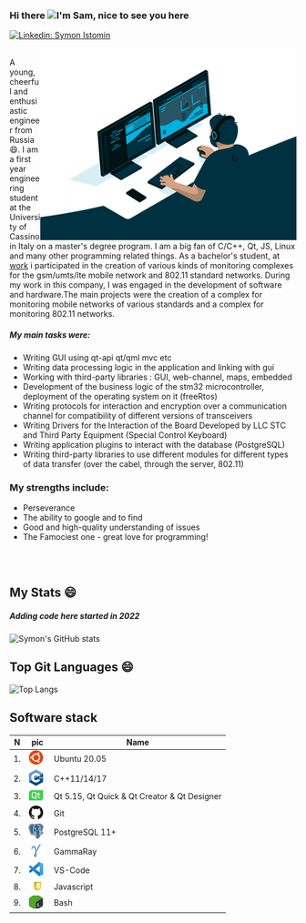 ### Hi there <img src="https://media.giphy.com/media/hvRJCLFzcasrR4ia7z/giphy.gif" width="25px">I'm Sam, nice to see you here

[![Linkedin: Symon Istomin](https://img.shields.io/badge/-Symon%20Istomin-blue?style=flat-square&logo=Linkedin&logoColor=white&link=https://www.linkedin.com/in/semeon-istomin-343361225/)](https://www.linkedin.com/in/semeon-istomin-343361225/)

<img align="right" alt="GIF" src="assets/giphy.gif" width="450" height=width/1.5625 />


<br/>
A young, cheerful and enthusiastic engineer from Russia 😄. I am a first year engineering student at the University of Cassino in Italy on a master's degree program.
I am a big fan of C/C++, Qt, JS, Linux and many other programming related things. As a bachelor's student, at <a href="https://www.stc-spb.ru/">work</a> i participated in the creation of various kinds of monitoring complexes for the gsm/umts/lte mobile network and 802.11 standard networks. During my work in this company, I was engaged in the development of software and hardware.The main projects were the creation of a complex for monitoring mobile networks of various standards and a complex for 
monitoring 802.11 networks. 


##### My main tasks were:

* Writing GUI using qt-api qt/qml mvc etc
* Writing data processing logic in the application and linking with gui
* Working with third-party libraries : GUI, web-channel, maps, embedded
* Development of the business logic of the stm32 microcontroller, deployment of the operating system on it (freeRtos)
* Writing protocols for interaction and encryption over a communication channel for compatibility of different versions of transceivers
* Writing Drivers for the Interaction of the Board Developed by LLC STC and Third Party Equipment (Special Control Keyboard)
* Writing application plugins to interact with the database (PostgreSQL)
* Writing third-party libraries to use different modules for different types of data transfer (over the cabel, through the server, 802.11)

### My strengths include: 
* Perseverance
* The ability to google and to find 
* Good and high-quality understanding of issues
* The Famociest one - great love for programming!
<br/>
<br/>



## My Stats 😄 
##### Adding code here started in 2022

![Symon's GitHub stats](https://github-readme-stats.vercel.app/api?username=ISsemeon&show_icons=true&count_private=true)

## Top Git Languages 😄
![Top Langs](https://github-readme-stats.vercel.app/api/top-langs/?username=ISsemeon&layout=compact)

## Software stack


|  N| pic | Name|  
| ------ |------|------|
| 1. | <img src="assets/ubuntu.png" width="25px"> | Ubuntu 20.05 | 
| 2. | <img src="assets/cpp.png" width="25px"> | C++11/14/17 | 
| 3. | <img src="assets/qt.png" width="25px"> | Qt 5.15, Qt Quick & Qt Creator & Qt Designer| 
| 4. | <img src="assets/git.png" width="25px"> | Git |
| 5. | <img src="assets/postgresql.png" width="25px"> | PostgreSQL 11+ | 
| 6. | <img src="assets/GammaRay.jpeg" width="25px"> | GammaRay | 
| 7. | <img src="assets/vscode.png" width="25px"> | VS-Code | 
| 8. | <img src="assets/js.png" width="30px"> | Javascript | 
| 9. | <img src="assets/bash.png" width="25px"> | Bash | 







